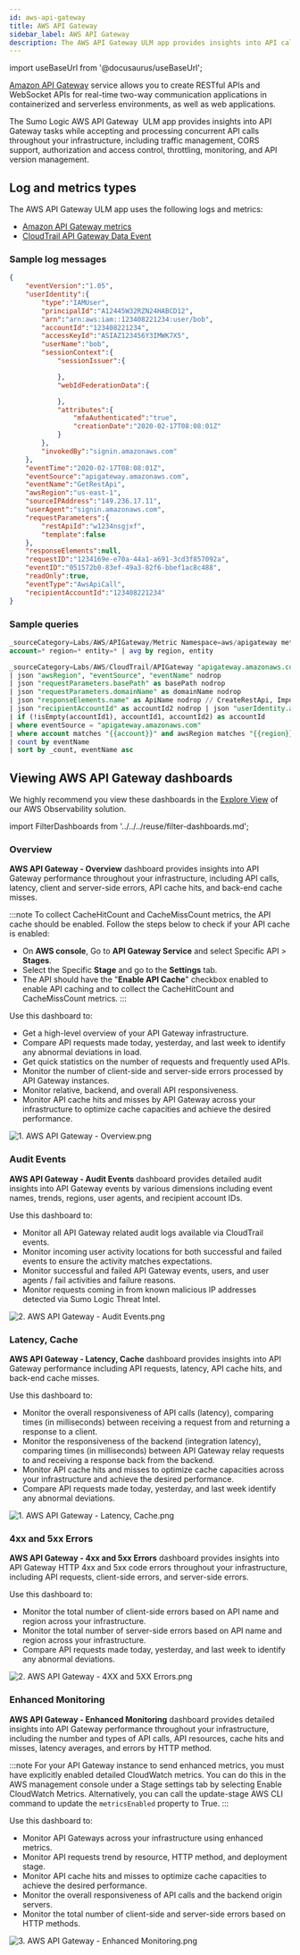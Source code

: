 ```yaml
---
id: aws-api-gateway
title: AWS API Gateway
sidebar_label: AWS API Gateway
description: The AWS API Gateway ULM app provides insights into API calls, including traffic management, CORS support, authorization and access control, throttling, monitoring, and API version management.
---
```


import useBaseUrl from '@docusaurus/useBaseUrl';

[Amazon API Gateway](https://aws.amazon.com/api-gateway/) service allows you to create RESTful APIs and WebSocket APIs for real-time two-way communication applications in containerized and serverless environments, as well as web applications.

The Sumo Logic AWS API Gateway  ULM app provides insights into API Gateway tasks while accepting and processing concurrent API calls throughout your infrastructure, including traffic management, CORS support, authorization and access control, throttling, monitoring, and API version management.

## Log and metrics types 

The AWS API Gateway ULM app uses the following logs and metrics:

* [Amazon API Gateway metrics](https://docs.aws.amazon.com/apigateway/latest/developerguide/api-gateway-metrics-and-dimensions.html)
* [CloudTrail API Gateway Data Event](https://docs.aws.amazon.com/apigateway/latest/developerguide/cloudtrail.html)

### Sample log messages

```json ttle="CloudTrail"
{
	"eventVersion":"1.05",
	"userIdentity":{
		"type":"IAMUser",
		"principalId":"A12445W32RZN24HABCD12",
		"arn":"arn:aws:iam::123408221234:user/bob",
		"accountId":"123408221234",
		"accessKeyId":"ASIAZ123456Y3IMWK7X5",
		"userName":"bob",
		"sessionContext":{
			"sessionIssuer":{

			},
			"webIdFederationData":{

			},
			"attributes":{
				"mfaAuthenticated":"true",
				"creationDate":"2020-02-17T08:08:01Z"
			}
		},
		"invokedBy":"signin.amazonaws.com"
	},
	"eventTime":"2020-02-17T08:08:01Z",
	"eventSource":"apigateway.amazonaws.com",
	"eventName":"GetRestApi",
	"awsRegion":"us-east-1",
	"sourceIPAddress":"149.236.17.11",
	"userAgent":"signin.amazonaws.com",
	"requestParameters":{
		"restApiId":"w1234nsgjxf",
		"template":false
	},
	"responseElements":null,
	"requestID":"1234169e-e70a-44a1-a691-3cd3f857092a",
	"eventID":"051572b0-83ef-49a3-82f6-bbef1ac8c488",
	"readOnly":true,
	"eventType":"AwsApiCall",
	"recipientAccountId":"123408221234"
}
```

### Sample queries

```sql title="Average Latency by API Name (Metric based)"
_sourceCategory=Labs/AWS/APIGateway/Metric Namespace=aws/apigateway metric=Latency statistic=Average
account=* region=* entity=* | avg by region, entity
```

```sql title="CloudTrail log-based"
_sourceCategory=Labs/AWS/CloudTrail/APIGateway "apigateway.amazonaws.com" Namespace={{namespace}}
| json "awsRegion", "eventSource", "eventName" nodrop
| json "requestParameters.basePath" as basePath nodrop
| json "requestParameters.domainName" as domainName nodrop
| json "responseElements.name" as ApiName nodrop // CreateRestApi, ImportRestApi, UpdateRestApi provides ApiName
| json "recipientAccountId" as accountId2 nodrop | json "userIdentity.accountId" as accountId1 nodrop
| if (!isEmpty(accountId1), accountId1, accountId2) as accountId
| where eventSource = "apigateway.amazonaws.com"
| where account matches "{{account}}" and awsRegion matches "{{region}}" and Namespace matches "{{namespace}}"
| count by eventName
| sort by _count, eventName asc
```

## Viewing AWS API Gateway dashboards

We highly recommend you view these dashboards in the [Explore View](../deploy-use-aws-observability/view-dashboards.md) of our AWS Observability solution.

import FilterDashboards from '../../../reuse/filter-dashboards.md';

<FilterDashboards/>

### Overview

**AWS API Gateway - Overview** dashboard provides insights into API Gateway performance throughout your infrastructure, including API calls, latency, client and server-side errors, API cache hits, and back-end cache misses.

:::note
To collect CacheHitCount and CacheMissCount metrics, the API cache should be enabled. Follow the steps below to check if your API cache is enabled:

* On **AWS console**, Go to **API Gateway Service** and select Specific API > **Stages**.
* Select the Specific **Stage** and go to the **Settings** tab.
* The API should have the "**Enable API Cache**" checkbox enabled to enable API caching and to collect the CacheHitCount and CacheMissCount metrics.
:::

Use this dashboard to:

* Get a high-level overview of your API Gateway infrastructure.
* Compare API requests made today, yesterday, and last week to identify any abnormal deviations in load.
* Get quick statistics on the number of requests and frequently used APIs.
* Monitor the number of client-side and server-side errors processed by API Gateway instances.
* Monitor relative, backend, and overall API responsiveness.
* Monitor API cache hits and misses by API Gateway across your infrastructure to optimize cache capacities and achieve the desired performance. 

![1. AWS API Gateway - Overview.png](/img/observability/api-gateway-overview.png)

### Audit Events

**AWS API Gateway - Audit Events** dashboard provides detailed audit insights into API Gateway events by various dimensions including event names, trends, regions, user agents, and recipient account IDs.

Use this dashboard to:

* Monitor all API Gateway related audit logs available via CloudTrail events.
* Monitor incoming user activity locations for both successful and failed events to ensure the activity matches expectations.
* Monitor successful and failed API Gateway events, users, and user agents / fail activities and failure reasons. 
* Monitor requests coming in from known malicious IP addresses detected via Sumo Logic Threat Intel.

![2. AWS API Gateway - Audit Events.png](/img/observability/api-gateway-audit-events.png)

### Latency, Cache

**AWS API Gateway - Latency, Cache** dashboard provides insights into API Gateway performance including API requests, latency, API cache hits, and back-end cache misses.

Use this dashboard to:

* Monitor the overall responsiveness of API calls (latency), comparing times (in milliseconds) between receiving a request from and returning a response to a client. 
* Monitor the responsiveness of the backend (integration latency), comparing times (in milliseconds) between API Gateway relay requests to and receiving a response back from the backend.
* Monitor API cache hits and misses to optimize cache capacities across your infrastructure and achieve the desired performance.
* Compare API requests made today, yesterday, and last week identify any abnormal deviations.

![1. AWS API Gateway - Latency, Cache.png](/img/observability/api-gateway-latency-cache.png)

### 4xx and 5xx Errors

**AWS API Gateway - 4xx and 5xx Errors** dashboard provides insights
into API Gateway HTTP 4xx and 5xx code errors throughout your
infrastructure, including API requests, client-side errors, and
server-side errors.

Use this dashboard to:

* Monitor the total number of client-side errors based on API name and region across your infrastructure.
* Monitor the total number of server-side errors based on API name and region across your infrastructure.
* Compare API requests made today, yesterday, and last week to identify any abnormal deviations.

![2. AWS API Gateway - 4XX and 5XX Errors.png](/img/observability/api-gateway-errors.png)

### Enhanced Monitoring

**AWS API Gateway - Enhanced Monitoring** dashboard provides detailed insights into API Gateway performance throughout your infrastructure, including the number and types of API calls, API resources, cache hits and misses, latency averages, and errors by HTTP method. 

:::note
For your API Gateway instance to send enhanced metrics, you must have explicitly enabled detailed CloudWatch metrics. You can do this in the AWS management console under a Stage settings tab by selecting Enable CloudWatch Metrics. Alternatively, you can call the update-stage AWS CLI command to update the `metricsEnabled` property to True.
:::

Use this dashboard to:

* Monitor API Gateways across your infrastructure using enhanced metrics. 
* Monitor API requests trend by resource, HTTP method, and deployment stage. 
* Monitor API cache hits and misses to optimize cache capacities to achieve the desired performance.
* Monitor the overall responsiveness of API calls and the backend origin servers.
* Monitor the total number of client-side and server-side errors based on HTTP methods.

![3. AWS API Gateway - Enhanced Monitoring.png](/img/observability/api-gateway-monitoring.png)
